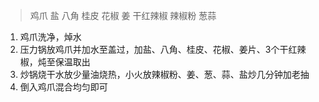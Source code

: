 > 鸡爪 盐 八角 桂皮 花椒 姜 干红辣椒 辣椒粉 葱蒜

1. 鸡爪洗净，焯水
2. 压力锅放鸡爪并加水至盖过，加盐、八角、桂皮、花椒、姜片、3个干红辣椒，炖至保温取出
3. 炒锅烧干水放少量油烧热，小火放辣椒粉、姜、葱、蒜、盐炒几分钟加老抽
4. 倒入鸡爪混合均匀即可